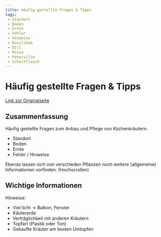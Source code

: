 ```yaml
---
title: Häufig gestellte Fragen & Tipps
tags:
 - Standort
 - Boden
 - Ernte
 - Fehler
 - Hinweise
 - Basilikum
 - Dill
 - Minze
 - Petersilie
 - Schnittlauch
---
```


# Häufig gestellte Fragen & Tipps

[Link zur Originalseite](https://www.kuechengoetter.de/kuechenlexikon/kuechenkraeuter#haeufig-gestellte-fragen-tipps)

## Zusammenfassung

Häufig gestellte Fragen zum Anbau und Pflege von Küchenkräutern.

* Standort
* Boden
* Ernte
* Fehler / Hinweise 

Ebenso lassen sich von verschieden Pflanzen noch weitere (allgemeine) Informationen vorfinden. (Hochscrollen)

## Wichtige Informationen

Hinweise:

* Viel licht -> Balkon, Fenster
* Käutererde
* Verträglichkeit mit anderen Kräutern
* Topfart (Plastik oder Ton)
* Gekaufte Kräuter am besten Umtopfen
